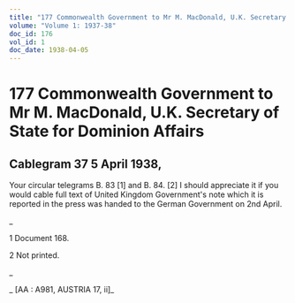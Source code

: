 ```yaml
---
title: "177 Commonwealth Government to Mr M. MacDonald, U.K. Secretary of State for Dominion Affairs"
volume: "Volume 1: 1937-38"
doc_id: 176
vol_id: 1
doc_date: 1938-04-05
---
```


# 177 Commonwealth Government to Mr M. MacDonald, U.K. Secretary of State for Dominion Affairs

## Cablegram 37 5 April 1938,

Your circular telegrams B. 83 [1] and B. 84. [2] I should appreciate it if you would cable full text of United Kingdom Government's note which it is reported in the press was handed to the German Government on 2nd April.

_

1 Document 168.

2 Not printed.

_

_ [AA : A981, AUSTRIA 17, ii]_
